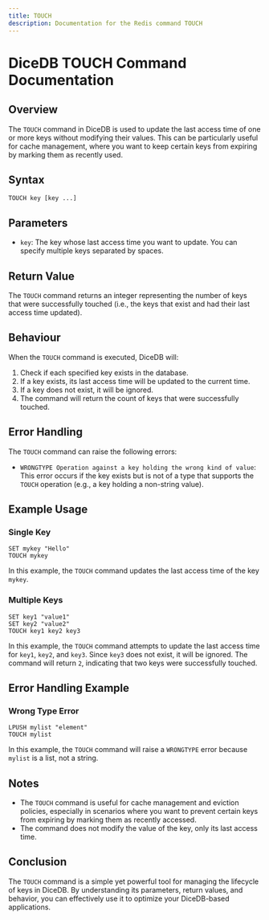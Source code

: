 ```yaml
---
title: TOUCH
description: Documentation for the Redis command TOUCH
---
```


# DiceDB TOUCH Command Documentation

## Overview

The `TOUCH` command in DiceDB is used to update the last access time of one or more keys without modifying their values. This can be particularly useful for cache management, where you want to keep certain keys from expiring by marking them as recently used.

## Syntax

```plaintext
TOUCH key [key ...]
```

## Parameters

- `key`: The key whose last access time you want to update. You can specify multiple keys separated by spaces.

## Return Value

The `TOUCH` command returns an integer representing the number of keys that were successfully touched (i.e., the keys that exist and had their last access time updated).

## Behaviour

When the `TOUCH` command is executed, DiceDB will:

1. Check if each specified key exists in the database.
1. If a key exists, its last access time will be updated to the current time.
1. If a key does not exist, it will be ignored.
1. The command will return the count of keys that were successfully touched.

## Error Handling

The `TOUCH` command can raise the following errors:

- `WRONGTYPE Operation against a key holding the wrong kind of value`: This error occurs if the key exists but is not of a type that supports the `TOUCH` operation (e.g., a key holding a non-string value).

## Example Usage

### Single Key

```plaintext
SET mykey "Hello"
TOUCH mykey
```

In this example, the `TOUCH` command updates the last access time of the key `mykey`.

### Multiple Keys

```plaintext
SET key1 "value1"
SET key2 "value2"
TOUCH key1 key2 key3
```

In this example, the `TOUCH` command attempts to update the last access time for `key1`, `key2`, and `key3`. Since `key3` does not exist, it will be ignored. The command will return `2`, indicating that two keys were successfully touched.

## Error Handling Example

### Wrong Type Error

```plaintext
LPUSH mylist "element"
TOUCH mylist
```

In this example, the `TOUCH` command will raise a `WRONGTYPE` error because `mylist` is a list, not a string.

## Notes

- The `TOUCH` command is useful for cache management and eviction policies, especially in scenarios where you want to prevent certain keys from expiring by marking them as recently accessed.
- The command does not modify the value of the key, only its last access time.

## Conclusion

The `TOUCH` command is a simple yet powerful tool for managing the lifecycle of keys in DiceDB. By understanding its parameters, return values, and behavior, you can effectively use it to optimize your DiceDB-based applications.

